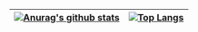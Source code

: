 | [![Anurag's github stats](https://github-readme-stats.vercel.app/api?username=vagnersabadi&count_private=true&show_icons=true&theme=dark)](https://github.com/anuraghazra/github-readme-stats)   | [![Top Langs](https://github-readme-stats.vercel.app/api/top-langs/?username=vagnersabadi&layout=compact)](https://github.com/anuraghazra/github-readme-stats)  |
|---|---|

<!--
[![Anurag's github stats](https://github-readme-stats.vercel.app/api?username=vagnersabadi&count_private=true&show_icons=true&theme=dark)](https://github.com/anuraghazra/github-readme-stats)
[![Top Langs](https://github-readme-stats.vercel.app/api/top-langs/?username=vagnersabadi)](https://github.com/anuraghazra/github-readme-stats)
### Hello, my name is Vagner Sabadi 👋
#### 🔭  I’m currently working with ...
> Mobile Developer :heart: 
#### 🌱  I’m currently learning ...
> A little bit of everything, I like to learn new things so, whenever new technology comes out, I'm there running a `Hello Word` :running:
#### 👯  I’m looking to collaborate on ...
> I like to collaborate with projects right here on github some that I have already collaborated with are: [Ionic Framework](https://github.com/ionic-team/ionic-framework), [Fivethree](https://github.com/fivethree-team/ionic-4-components), [ionic3-components](https://github.com/yannbf/ionic3-components) and etc, and of course my own [component library](https://github.com/vagnersabadi/awesome-components-ionic)
#### 🤔  I’m looking for help with ...
[awesome-components-ionic](https://github.com/vagnersabadi/awesome-components-ionic)
#### 💬  Ask me about ...
|Mobile :iphone:  |Front-end :full_moon_with_face:  |Back-end :new_moon_with_face:  |UI/UX :art: |Storage :cloud: |
|-----------------|:-------------------------------:|------------------------------:|-----------:|---------------:|
|  Ionic   |  Angular    |  NodeJS    |  AdobeXD | Firebase |
|  Flutter |  VueJS      |  NestJS    |  Figma   | NoSQL    |
#### 📫  How to reach me: ...
vagnerbuzatta@gmail.com
-->
